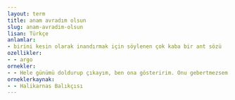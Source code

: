 ```yaml
---
layout: term
title: anam avradım olsun
slug: anam-avradim-olsun
lisan: Türkçe
anlamlar:
- birini kesin olarak inandırmak için söylenen çok kaba bir ant sözü
ozellikler:
- - argo
ornekler:
- - Hele günümü doldurup çıkayım, ben ona gösteririm. Onu gebertmezsem anam avradım olsun, derdi.
orneklerkaynak:
- - Halikarnas Balıkçısı
---
```

